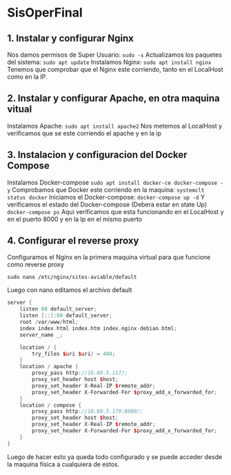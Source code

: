 # SisOperFinal
## 1. Instalar y configurar Nginx
Nos damos permisos de Super Usuario:
`sudo -s`
Actualizamos los paquetes del sistema:
`sudo apt update`
Instalamos Nginx:
`sudo apt install nginx`
Tenemos que comprobar que el Nginx este corriendo, tanto en el LocalHost como en la IP.

## 2. Instalar y configurar Apache, en otra maquina vitual
Instalamos Apache:
`sudo apt install apache2`
Nos metemos al LocalHost y verificamos que se este corriendo el apache y en la ip 
 


## 3. Instalacion y configuracion del Docker Compose
Instalamos Docker-compose
`sudo apt install docker-ce docker-compose -y`
Comprobamos que Docker este corriendo en la maquina:
`systemclt status docker`
Iniciamos el Docker-compose:
`docker-compose up -d`
Y verificamos el estado del Docker-compose (Debera estar en state Up)
`docker-compose ps`
Aqui verificamos que esta funcionando en el LocalHost y en el puerto 8000 y en la Ip en el mismo puerto

## 4. Configurar el reverse proxy

Configuramos el Nginx en la primera maquina virtual para que funcione como reverse proxy

`sudo nano /etc/nginx/sites-aviable/default`

Luego con nano editamos el archivo default
```cpp
server {
    listen 80 default_server;
    listen [::]:80 default_server;
    root /var/www/html;
    index index.html index.htm index.nginx-debian.html;
    server_name _;

    location / {
        try_files $uri $uri/ = 404;
    }
    location / apache {
        proxy_pass http://10.80.5.117/;
        proxy_set_header host $host;
        proxy_set_header X-Real-IP $remote_addr;
        proxy_set_header X-Forwarded-For $proxy_add_x_forwarded_for;
    }
    location / compose {
        proxy_pass http://10.80.5.179:8000/;
        proxy_set_header host $host;
        proxy_set_header X-Real-IP $remote_addr;
        proxy_set_header X-Forwarded-For $proxy_add_x_forwarded_for;
    }
}

```
Luego de hacer esto ya queda todo configurado y se puede acceder desde la maquina física a cualquiera de estos.
